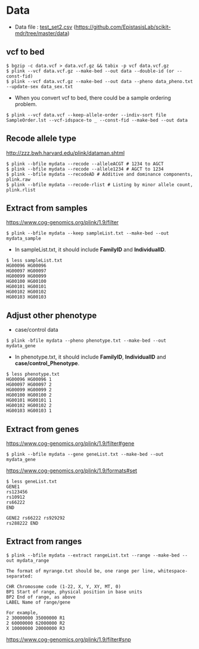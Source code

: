 # Data

- Data file : [test_set2.csv](data/test_set2.csv) (<https://github.com/EpistasisLab/scikit-mdr/tree/master/data>)

## vcf to bed
```
$ bgzip -c data.vcf > data.vcf.gz && tabix -p vcf data.vcf.gz
$ plink --vcf data.vcf.gz --make-bed --out data --double-id (or --const-fid)
$ plink --vcf data.vcf.gz --make-bed --out data --pheno data_pheno.txt --update-sex data_sex.txt
```
- When you convert vcf to bed, there could be a sample ordering problem.
```
$ plink --vcf data.vcf --keep-allele-order --indiv-sort file SampleOrder.lst --vcf-idspace-to _ --const-fid --make-bed --out data 
```


## Recode allele type
<http://zzz.bwh.harvard.edu/plink/dataman.shtml>
```
$ plink --bfile mydata --recode --alleleACGT # 1234 to AGCT
$ plink --bfile mydata --recode --allele1234 # AGCT to 1234
$ plink --bfile mydata --recodeAD # Additive and dominance components, plink.raw
$ plink --bfile mydata --recode-rlist # Listing by minor allele count, plink.rlist
```

## Extract from samples
<https://www.cog-genomics.org/plink/1.9/filter>
```
$ plink --bfile mydata --keep sampleList.txt --make-bed --out mydata_sample
```
- In sampleList.txt, it should include **FamilyID** and **IndividualID**.
```
$ less sampleList.txt
HG00096	HG00096
HG00097	HG00097
HG00099	HG00099
HG00100	HG00100
HG00101	HG00101
HG00102	HG00102
HG00103	HG00103
```

## Adjust other phenotype
- case/control data
```
$ plink -bfile mydata --pheno phenotype.txt --make-bed --out mydata_gene
```
- In phenotype.txt, it should include **FamilyID**, **IndividualID** and **case/control_Phenotype**.
```
$ less phenotype.txt
HG00096	HG00096	1
HG00097	HG00097	2
HG00099	HG00099	2
HG00100	HG00100	2
HG00101	HG00101	1
HG00102	HG00102	2
HG00103	HG00103	1
```

## Extract from genes
<https://www.cog-genomics.org/plink/1.9/filter#gene>
```
$ plink --bfile mydata --gene geneList.txt --make-bed --out mydata_gene
```
<https://www.cog-genomics.org/plink/1.9/formats#set>
```
$ less geneList.txt
GENE1
rs123456
rs10912
rs66222
END

GENE2 rs66222 rs929292
rs288222 END
```

## Extract from ranges
```
$ plink --bfile mydata --extract rangeList.txt --range --make-bed --out mydata_range
```
```
The format of myrange.txt should be, one range per line, whitespace-separated:

CHR Chromosome code (1-22, X, Y, XY, MT, 0)
BP1 Start of range, physical position in base units
BP2 End of range, as above
LABEL Name of range/gene

For example,
2 30000000 35000000 R1
2 60000000 62000000 R2
X 10000000 20000000 R3
```
<https://www.cog-genomics.org/plink/1.9/filter#snp>
